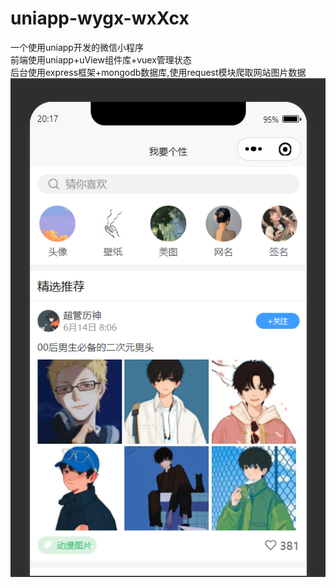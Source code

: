 # uniapp-wygx-wxXcx
一个使用uniapp开发的微信小程序  
前端使用uniapp+uView组件库+vuex管理状态  
后台使用express框架+mongodb数据库,使用request模块爬取网站图片数据
![首页](readme/首页.png)

